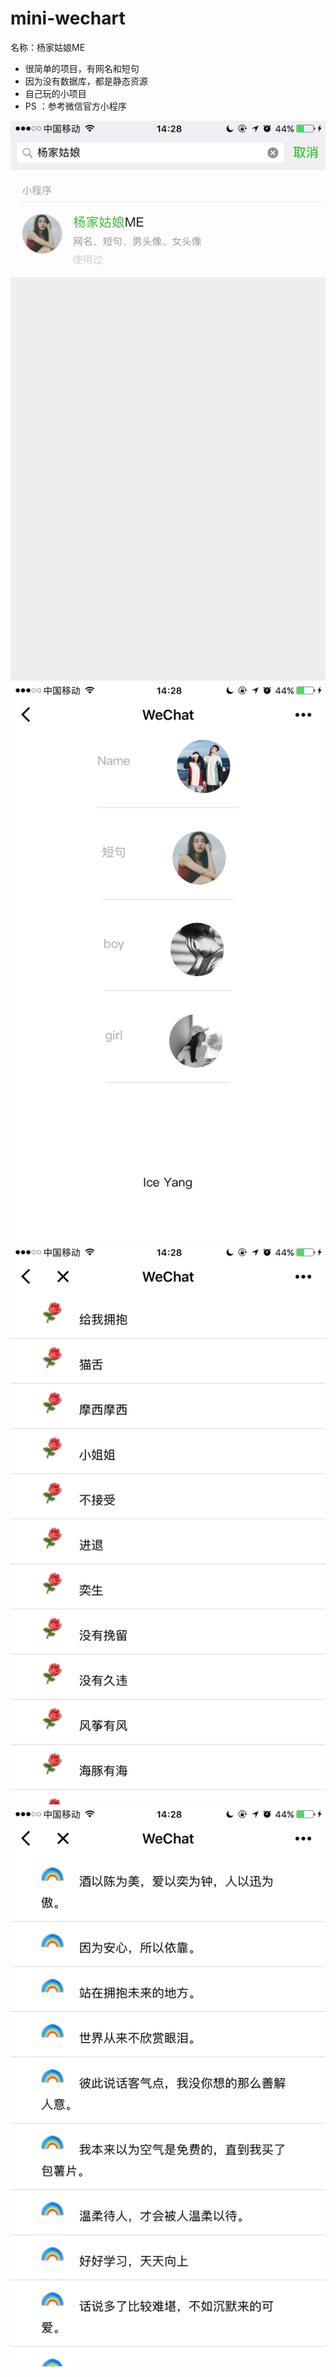 # mini-wechart

名称：杨家姑娘ME



 - 很简单的项目，有网名和短句
 - 因为没有数据库，都是静态资源
 - 自己玩的小项目
 - PS ：参考微信官方小程序
  

<img src="show/1.png" />
<img src="show/2.png" />
<img src="show/3.png" />
<img src="show/4.png" />
 
